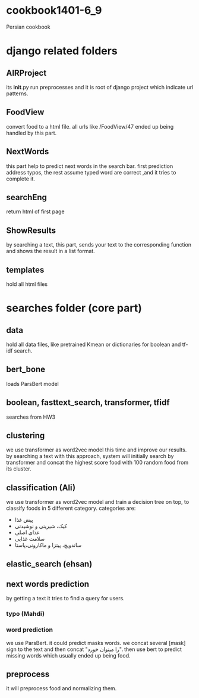 # cookbook1401-6_9
Persian cookbook

# django related folders
## AIRProject 
its __init__.py run preprocesses and it is root of django project which indicate url patterns.

## FoodView 
convert food to a html file. all urls like /FoodView/47 ended up being handled by this part.

## NextWords 
this part help to predict next words in the search bar.
first prediction address typos, the rest assume typed word are correct ,and it tries to complete it.

## searchEng 
return html of first page

## ShowResults 
by searching a text, this part, sends your text to the corresponding function and shows the result in a list format. 

## templates 
hold all html files

# searches folder (core part)

## data
hold all data files, like pretrained Kmean or dictionaries for boolean and tf-idf search.

## bert_bone
loads ParsBert model

## boolean, fasttext_search, transformer, tfidf
searches from HW3

## clustering
we use transformer as word2vec model this time and improve our results. 
by searching a text with this approach, system will initially search by transformer and concat the highest score food with 100 random food from its cluster. 

## classification (Ali)
we use transformer as word2vec model and train a decision tree on top, to classify foods in 5 different category. 
categories are: 
<ul>
<li> پیش غذا</li>
<li> کیک، شیرینی و نوشیدنی</li>
<li> غذای اصلی</li>
<li> سلامت غذایی</li>
<li> ساندویچ، پیتزا و ماکارونی،پاستا</li>
</ul>

## elastic_search (ehsan)


## next words prediction
by getting a text it tries to find a query for users.
### typo (Mahdi)

### word prediction
we use ParsBert. it could predict masks words. we concat several [mask] sign to the text and then concat "را میتوان خورد". then use bert to predict missing words which usually ended up being food. 

## preprocess 
it will preprocess food and normalizing them.




